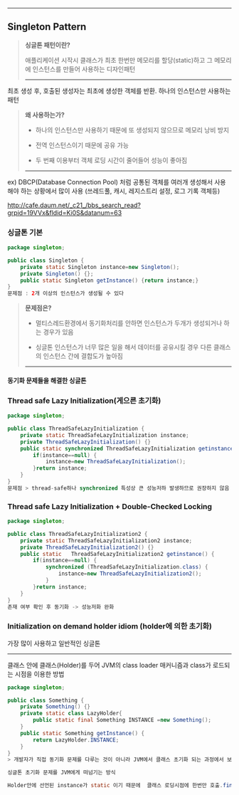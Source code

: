 ---

## **Singleton Pattern**





> **싱글톤 패턴이란?**
>
> 애플리케이션 시작시 클래스가 최초 한번만 메모리를 할당(static)하고 그 메모리에 인스턴스를 만들어 사용하는 디자인패턴
>
> ---
  
  
      
      

  
  

  
  최초 생성 후, 호출된 생성자는 최초에 생성한 객체를 반환. 하나의 인스턴스만 사용하는 패턴





> **왜 사용하는가?**
>
> - 하나의 인스턴스만 사용하기 때문에 또 생성되지 않으므로 메모리 낭비 방지 
>
> - 전역 인스턴스이기 때문에 공유 가능
>
> - 두 번째 이용부터 객체 로딩 시간이 줄어들어 성능이 좋아짐
>
> ---
>
> 

 ex) DBCP(Database Connection Pool) 처럼 공통된 객체를 여러개 생성해서 사용해야 하는 상황에서    많이 사용 (쓰레드풀, 캐시, 레지스트리 설정, 로그 기록 객체등)


http://cafe.daum.net/_c21_/bbs_search_read?grpid=19VVx&fldid=Ki0S&datanum=63




### 싱글톤 기본

```java
package singleton;

public class Singleton {
	private static Singleton instance=new Singleton();
	private Singleton() {};
	public static Singleton getInstance() {return instance;}
}
문제점 : 2개 이상의 인스턴스가 생성될 수 있다
```







> **문제점은?**
>
> - 멀티스레드환경에서 동기화처리를 안하면 인스턴스가 두개가 생성되거나 하는 경우가 있음
>
> - 싱글톤 인스턴스가 너무 많은 일을 해서 데이터를 공유시킬 경우 다른 클래스의 인스턴스 간에 결합도가 높아짐
>
> ---
>
> 



#### 동기화 문제들을 해결한 싱글톤



### Thread safe Lazy Initialization(게으른 초기화)

```java
package singleton;

public class ThreadSafeLazyInitialization {
	private static ThreadSafeLazyInitialization instance;
	private ThreadSafeLazyInitialization() {}
	public static synchronized ThreadSafeLazyInitialization getinstance() {
		if(instance==null) {
			instance=new ThreadSafeLazyInitialization();
		}return instance;
	}
}
문제점 > thread-safe하나 synchronized 특성상 큰 성능저하 발생하므로 권장하지 않음
```



### Thread safe Lazy Initialization + Double-Checked Locking

```java
package singleton;

public class ThreadSafeLazyInitialization2 {
	private static ThreadSafeLazyInitialization2 instance;
	private ThreadSafeLazyInitialization2() {}
	public static   ThreadSafeLazyInitialization2 getinstance() {
		if(instance==null) {
			synchronized (ThreadSafeLazyInitialization.class) {
				instance=new ThreadSafeLazyInitialization2();				
			}
		}return instance;
	}
}
존재 여부 확인 후 동기화 -> 성능저화 완화
```









### Initialization on demand holder idiom (holder에 의한 초기화)

가장 많이 사용하고 일반적인 싱글톤

****

클래스 안에 클래스(Holder)를 두어 JVM의 class loader 매커니즘과 class가 로드되는 시점을 이용한 방법





```java
package singleton;

public class Something {
	private Something() {}
	private static class LazyHolder{
		public static final Something INSTANCE =new Something();
	}
	public static Something getInstance() {
		return LazyHolder.INSTANCE;
	}
}
> 개발자가 직접 동기화 문제를 다루는 것이 아니라 JVM에서 클래스 초기화 되는 과정에서 보장되는 특성을 이용

싱글톤 초기화 문제를 JVM에게 떠넘기는 방식

Holder안에 선언된 instance가 static 이기 때문에  클래스 로딩시점에 한번만 호출.final을 사용해 다시 값이 할당되지 않게.
```



  
